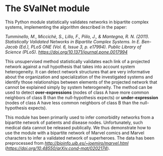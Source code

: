 # The SValNet module

This Python module statistically validates networks in bipartite complex systems, implementing the algorithm described in the paper:

*Tumminello, M., Miccichè, S., Lillo, F., Piilo, J., & Mantegna, R. N. (2011). Statistically Validated Networks in Bipartite Complex Systems. In E. Ben-Jacob (Ed.), PLoS ONE (Vol. 6, Issue 3, p. e17994). Public Library of Science (PLoS). https://doi.org/10.1371/journal.pone.0017994*

This unsupervised method statistically validates each link of a projected network against a null hypothesis that takes into account system heterogeneity. It can detect network structures that are very informative about the organization and specialization of the investigated systems and identify those relationships between elements of the projected network that cannot be explained simply by system heterogeneity. The method can be used to detect **over-expressions** (nodes of class A have more common neighbors of class B than the null-hypothesis expects) or **under-expression** (nodes of class A have less common neighbors of class B than the null-hypothesis expects).


This module has been primarily used to infer comorbidity networks from a bipartite network of patients and disease nodes. Unfortunately, such medical data cannot be released publically. We thus demonstrate how to use the module with a bipartite network of Marvel comics and Marvel characters to infer a validated network of superheroes. The data has been preprocessed from *http://bioinfo.uib.es/~joemiro/marvel.html* (*https://doi.org/10.48550/arXiv.cond-mat/0202174*).
